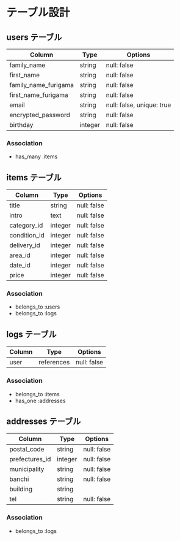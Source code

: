 # テーブル設計

## users テーブル

| Column               | Type    | Options                   |
| -------------------- | ------- | ------------------------- |
| family_name          | string  | null: false               |
| first_name           | string  | null: false               |
| family_name_furigama | string  | null: false               |
| first_name_furigama  | string  | null: false               |
| email                | string  | null: false, unique: true |
| encrypted_password   | string  | null: false               | 
| birthday             | integer | null: false               |

### Association

- has_many :items


## items テーブル

| Column       | Type    | Options     |
| ---------    | ------- | ----------- |
| title        | string  | null: false |
| intro        | text    | null: false |
| category_id  | integer | null: false |
| condition_id | integer | null: false |
| delivery_id  | integer | null: false |
| area_id      | integer | null: false |
| date_id      | integer | null: false |
| price        | integer | null: false |

### Association

- belongs_to :users
- belongs_to :logs

## logs テーブル

| Column | Type       | Options     |
| ------ | ---------- | ----------- |
| user   | references | null: false |

### Association

- belongs_to :items
- has_one :addresses



## addresses テーブル

| Column          | Type    | Options     |
| --------------- | ------- | ----------- |
| postal_code     | string  | null: false |
| prefectures_id  | integer | null: false |
| municipality    | string  | null: false |
| banchi          | string  | null: false |
| building        | string  |             |
| tel             | string  | null: false | 

### Association

- belongs_to :logs
